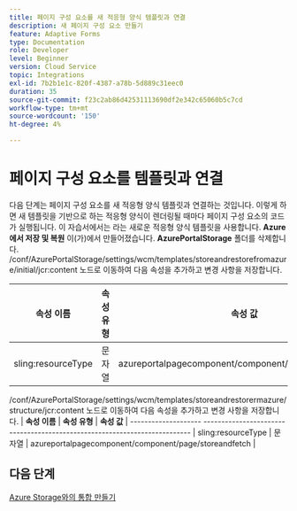 ```yaml
---
title: 페이지 구성 요소를 새 적응형 양식 템플릿과 연결
description: 새 페이지 구성 요소 만들기
feature: Adaptive Forms
type: Documentation
role: Developer
level: Beginner
version: Cloud Service
topic: Integrations
exl-id: 7b2b1e1c-820f-4387-a78b-5d889c31eec0
duration: 35
source-git-commit: f23c2ab86d42531113690df2e342c65060b5c7cd
workflow-type: tm+mt
source-wordcount: '150'
ht-degree: 4%

---
```


# 페이지 구성 요소를 템플릿과 연결

다음 단계는 페이지 구성 요소를 새 적응형 양식 템플릿과 연결하는 것입니다. 이렇게 하면 새 템플릿을 기반으로 하는 적응형 양식이 렌더링될 때마다 페이지 구성 요소의 코드가 실행됩니다. 이 자습서에서는 라는 새로운 적응형 양식 템플릿을 사용합니다. **Azure에서 저장 및 복원** 이(가)에서 만들어졌습니다. **AzurePortalStorage** 폴더를 삭제합니다.
/conf/AzurePortalStorage/settings/wcm/templates/storeandrestorefromazure/initial/jcr:content 노드로 이동하여 다음 속성을 추가하고 변경 사항을 저장합니다.

| **속성 이름** | **속성 유형** | **속성 값** |
|--------------------|-------------------|-------------------------------------------------------|
| sling:resourceType | 문자열 | azureportalpagecomponent/component/page/storeandfetch |

/conf/AzurePortalStorage/settings/wcm/templates/storeandrestorermazure/structure/jcr:content 노드로 이동하여 다음 속성을 추가하고 변경 사항을 저장합니다.
| **속성 이름**  | **속성 유형** | **속성 값**                                    | -------------------- -------------------------------------------------------------------------- | sling:resourceType | 문자열 | azureportalpagecomponent/component/page/storeandfetch |


## 다음 단계

[Azure Storage와의 통합 만들기](./create-fdm.md)
